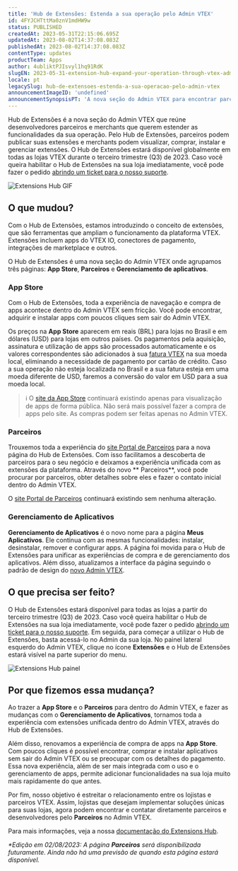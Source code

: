 ```yaml
---
title: 'Hub de Extensões: Estenda a sua operação pelo Admin VTEX'
id: 4FYJCHTttMa0znV1mdHW9w
status: PUBLISHED
createdAt: 2023-05-31T22:15:06.695Z
updatedAt: 2023-08-02T14:37:08.083Z
publishedAt: 2023-08-02T14:37:08.083Z
contentType: updates
productTeam: Apps
author: 4ubliktPJIsvyl1hq91RdK
slugEN: 2023-05-31-extension-hub-expand-your-operation-through-vtex-admin
locale: pt
legacySlug: hub-de-extensoes-estenda-a-sua-operacao-pelo-admin-vtex
announcementImageID: 'undefined'
announcementSynopsisPT: 'A nova seção do Admin VTEX para encontrar parceiros, adicionar funcionalidades e gerenciar extensões'
---
```


Hub de Extensões é a nova seção do Admin VTEX que reúne desenvolvedores parceiros e merchants que querem estender as funcionalidades da sua operação. Pelo Hub de Extensões, parceiros podem publicar suas extensões e merchants podem visualizar, comprar, instalar e gerenciar extensões. O Hub de Extensões estará disponível globalmente em todas as lojas VTEX durante o terceiro trimestre (Q3) de 2023. Caso você queira habilitar o Hub de Extensões na sua loja imediatamente, você pode fazer o pedido [abrindo um ticket para o nosso suporte](/pt/tutorial/abrir-chamados-para-o-suporte-vtex--16yOEqpO32UQYygSmMSSAM).

![Extensions Hub GIF](https://cdn.statically.io/gh/vtexdocs/help-center-content/refs/heads/main/docs/pt/announcements/2023/maio/2023-05-31-hub-de-extensoes-estenda-a-sua-operacao-pelo-admin-vtex_1.gif)

## O que mudou?

Com o Hub de Extensões, estamos introduzindo o conceito de extensões, que são ferramentas que ampliam o funcionamento da plataforma VTEX. Extensões incluem apps do VTEX IO, conectores de pagamento, integrações de marketplace e outros.

O Hub de Extensões é uma nova seção do Admin VTEX onde agrupamos três páginas: **App Store**, **Parceiros** e **Gerenciamento de aplicativos**.

### App Store

Com o Hub de Extensões, toda a experiência de navegação e compra de apps acontece dentro do Admin VTEX sem fricção. Você pode encontrar, adquirir e instalar apps com poucos cliques sem sair do Admin VTEX.

Os preços na **App Store** aparecem em reais (BRL) para lojas no Brasil e em dólares (USD) para lojas em outros países. Os pagamentos pela aquisição, assinatura e utilização de apps são processados automaticamente e os valores correspondentes são adicionados à sua [fatura VTEX](/pt/tutorial/visao-geral-faturas--6UxfCl4fw4GmyQwoUuIcQs) na sua moeda local, eliminando a necessidade de pagamento por cartão de crédito. Caso a sua operação não esteja localizada no Brasil e a sua fatura esteja em uma moeda diferente de USD, faremos a conversão do valor em USD para a sua moeda local.

> ℹ️ O [site da App Store](http://apps.vtex.com/) continuará existindo apenas para visualização de apps de forma pública. Não será mais possível fazer a compra de apps pelo site. As compras podem ser feitas apenas no Admin VTEX.

### Parceiros

Trouxemos toda a experiência do [site Portal de Parceiros](https://partnerportal.vtex.com/) para a nova página do Hub de Extensões. Com isso facilitamos a descoberta de parceiros para o seu negócio e deixamos a experiência unificada com as extensões da plataforma. Através do novo ** Parceiros**, você pode procurar por parceiros, obter detalhes sobre eles e fazer o contato inicial dentro do Admin VTEX.

O [site Portal de Parceiros](https://partnerportal.vtex.com/) continuará existindo sem nenhuma alteração.

### Gerenciamento de Aplicativos

**Gerenciamento de Aplicativos** é o novo nome para a página **Meus Aplicativos**. Ele continua com as mesmas funcionalidades: instalar, desinstalar, remover e configurar apps. A página foi movida para o Hub de Extensões para unificar as experiências de compra e de gerenciamento dos aplicativos. Além disso, atualizamos a interface da página seguindo o padrão de design do [novo Admin VTEX](/pt/announcements/de-as-boas-vindas-ao-novo-admin-vtex--428AanFpOiQgRkaLvDHVO9).

## O que precisa ser feito?

O Hub de Extensões estará disponível para todas as lojas a partir do terceiro trimestre (Q3) de 2023. Caso você queira habilitar o Hub de Extensões na sua loja imediatamente, você pode fazer o pedido [abrindo um ticket para o nosso suporte](/pt/tutorial/abrir-chamados-para-o-suporte-vtex--16yOEqpO32UQYygSmMSSAM). Em seguida, para começar a utilizar o Hub de Extensões, basta acessá-lo no Admin da sua loja. No painel lateral esquerdo do Admin VTEX, clique no ícone **Extensões** e o Hub de Extensões estará visível na parte superior do menu.

![Extensions Hub painel](https://cdn.statically.io/gh/vtexdocs/help-center-content/refs/heads/main/docs/pt/announcements/2023/maio/2023-05-31-hub-de-extensoes-estenda-a-sua-operacao-pelo-admin-vtex_2.png)

## Por que fizemos essa mudança?

Ao trazer a **App Store** e o **Parceiros** para dentro do Admin VTEX, e fazer as mudanças com o **Gerenciamento de Aplicativos**, tornamos toda a experiência com extensões unificada dentro do Admin VTEX, através do Hub de Extensões. 

Além disso, renovamos a experiência de compra de apps na **App Store**. Com poucos cliques é possível encontrar, comprar e instalar aplicativos sem sair do Admin VTEX ou se preocupar com os detalhes do pagamento. Essa nova experiência, além de ser mais integrada com o uso e o gerenciamento de apps, permite adicionar funcionalidades na sua loja muito mais rapidamente do que antes.

Por fim, nosso objetivo é estreitar o relacionamento entre os lojistas e parceiros VTEX. Assim, lojistas que desejam implementar soluções únicas para suas lojas, agora podem encontrar e contatar diretamente parceiros e desenvolvedores pelo **Parceiros** no Admin VTEX.

Para mais informações, veja a nossa [documentação do Extensions Hub](/pt/tracks/hub-de-extensoes--AW7klkYMh557y5IUOgzco).

_\*Edição em 02/08/2023: A página **Parceiros** será disponibilizada futuramente. Ainda não há uma previsão de quando esta página estará disponível._
